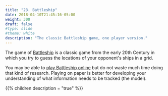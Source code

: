 ```yaml
---
title: "23. Battleship"
date: 2018-04-10T21:45:16-05:00
weight: 300
draft: false
#type: slide
#theme: white
description: "The classic Battleship game, one player version."
---
```


The game of
[Battleship](https://en.wikipedia.org/wiki/Battleship_(game)) is a
classic game from the early 20th Century in which you try to guess the
locations of your opponent's ships in a grid.

You may be able to [play Battleship
online](https://battleship-game.org/en/) but do not waste much time
doing that kind of research. Playing on paper is better for developing
your understanding of what information needs to be tracked (the
model).

{{% children description = "true" %}}

